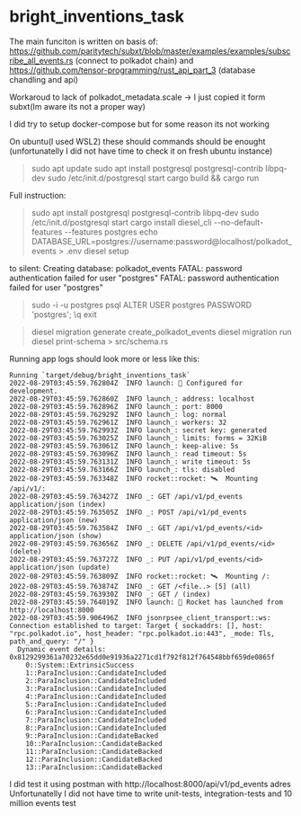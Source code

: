 # bright_inventions_task

The main funciton is written on basis of:
https://github.com/paritytech/subxt/blob/master/examples/examples/subscribe_all_events.rs (connect to polkadot chain)
and 
https://github.com/tensor-programming/rust_api_part_3 (database chandling and api)

Workaroud to lack of polkadot_metadata.scale -> I just copied it form subxt(Im aware its not a proper way)

I did try to setup docker-compose but for some reason its not working 

On ubuntu(I used WSL2) these should commands should be enought (unfortunatelly I did not have time to check it on fresh ubuntu instance) 
>sudo apt update
>sudo apt install postgresql postgresql-contrib libpq-dev
>sudo /etc/init.d/postgresql start
>cargo build && cargo run

Full instruction:
>sudo apt install postgresql postgresql-contrib libpq-dev
>sudo /etc/init.d/postgresql start
>cargo install diesel_cli --no-default-features --features postgres
>echo DATABASE_URL=postgres://username:password@localhost/polkadot_events > .env
>diesel setup

to silent: Creating database: polkadot_events FATAL: password authentication failed for user "postgres" FATAL: password authentication failed for user "postgres"
>sudo -i -u postgres psql ALTER USER postgres PASSWORD 'postgres'; \q exit

>diesel migration generate create_polkadot_events 
>diesel migration run 
>diesel print-schema > src/schema.rs


Running app logs should look more or less like this:
```log
Running `target/debug/bright_inventions_task`
2022-08-29T03:45:59.762804Z  INFO launch: 🔧 Configured for development.    
2022-08-29T03:45:59.762860Z  INFO launch_: address: localhost    
2022-08-29T03:45:59.762896Z  INFO launch_: port: 8000    
2022-08-29T03:45:59.762929Z  INFO launch_: log: normal    
2022-08-29T03:45:59.762961Z  INFO launch_: workers: 32    
2022-08-29T03:45:59.762993Z  INFO launch_: secret key: generated    
2022-08-29T03:45:59.763025Z  INFO launch_: limits: forms = 32KiB    
2022-08-29T03:45:59.763061Z  INFO launch_: keep-alive: 5s    
2022-08-29T03:45:59.763096Z  INFO launch_: read timeout: 5s    
2022-08-29T03:45:59.763131Z  INFO launch_: write timeout: 5s    
2022-08-29T03:45:59.763166Z  INFO launch_: tls: disabled    
2022-08-29T03:45:59.763348Z  INFO rocket::rocket: 🛰  Mounting /api/v1/:    
2022-08-29T03:45:59.763427Z  INFO _: GET /api/v1/pd_events application/json (index)    
2022-08-29T03:45:59.763505Z  INFO _: POST /api/v1/pd_events application/json (new)    
2022-08-29T03:45:59.763584Z  INFO _: GET /api/v1/pd_events/<id> application/json (show)    
2022-08-29T03:45:59.763656Z  INFO _: DELETE /api/v1/pd_events/<id> (delete)    
2022-08-29T03:45:59.763727Z  INFO _: PUT /api/v1/pd_events/<id> application/json (update)    
2022-08-29T03:45:59.763809Z  INFO rocket::rocket: 🛰  Mounting /:    
2022-08-29T03:45:59.763874Z  INFO _: GET /<file..> [5] (all)    
2022-08-29T03:45:59.763930Z  INFO _: GET / (index)    
2022-08-29T03:45:59.764019Z  INFO launch: 🚀 Rocket has launched from http://localhost:8000
2022-08-29T03:45:59.906496Z  INFO jsonrpsee_client_transport::ws: Connection established to target: Target { sockaddrs: [], host: "rpc.polkadot.io", host_header: "rpc.polkadot.io:443", _mode: Tls, path_and_query: "/" }
  Dynamic event details: 0x8129299361a70232e65dd0e91936a2271cd1f792f812f764548bbf659de0865f
    0::System::ExtrinsicSuccess 
    1::ParaInclusion::CandidateIncluded 
    2::ParaInclusion::CandidateIncluded 
    3::ParaInclusion::CandidateIncluded 
    4::ParaInclusion::CandidateIncluded 
    5::ParaInclusion::CandidateIncluded 
    6::ParaInclusion::CandidateIncluded 
    7::ParaInclusion::CandidateIncluded 
    8::ParaInclusion::CandidateIncluded 
    9::ParaInclusion::CandidateBacked 
    10::ParaInclusion::CandidateBacked 
    11::ParaInclusion::CandidateBacked 
    12::ParaInclusion::CandidateBacked 
    13::ParaInclusion::CandidateBacked 

```

I did test it using postman with http://localhost:8000/api/v1/pd_events adres
Unfortunatelly I did not have time to write unit-tests, integration-tests  and 10 million events test
